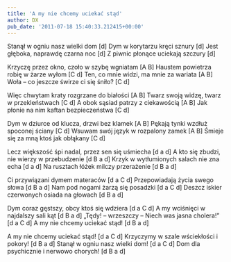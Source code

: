 ```yaml
---
title: 'A my nie chcemy uciekać stąd'
author: DX
pub_date: '2011-07-18 15:40:33.212415+00:00'
---
```


Stanął w ogniu nasz wielki dom [d]
Dym w korytarzu kręci sznury [d]
Jest głęboka, naprawdę czarna noc [d]
Z piwnic płonące uciekają szczury [d]

Krzyczę przez okno, czoło w szybę wgniatam [A B]
Haustem powietrza robię w żarze wyłom [C d]
Ten, co mnie widzi, ma mnie za wariata [A B]
Woła – co jeszcze świrze ci się śniło? [C d]

Więc chwytam kraty rozgrzane do białości [A B]
Twarz swoją widzę, twarz w przekleństwach [C d]
A obok sąsiad patrzy z ciekawością [A B]
Jak płonie na nim kaftan bezpieczeństwa [C d]

Dym w dziurce od klucza, drzwi bez klamek [A B]
Pękają tynki wzdłuż spoconej ściany [C d]
Wsuwam swój język w rozpalony zamek [A B]
Śmieje się za mną ktoś jak obłąkany [C d]

Lecz większość śpi nadal, przez sen się uśmiecha [d a d]
A kto się zbudzi, nie wierzy w przebudzenie [d B a d]
Krzyk w wytłumionych salach nie zna echa [d a d]
Na rusztach łóżek milczy przerażenie [d B a d]

Ci przywiązani dymem materaców [d a C d]
Przepowiadają życia swego słowa [d B a d]
Nam pod nogami żarzą się posadzki [d a C d]
Deszcz iskier czerwonych osiada na głowach [d B a d]

Dym coraz gęstszy, obcy ktoś się wdziera [d a C d]
A my wciśnięci w najdalszy sali kąt [d B a d]
„Tędy! – wrzeszczy – Niech was jasna cholera!” [d a C d]
A my nie chcemy uciekać stąd! [d B a d]

A my nie chcemy uciekać stąd! [d a C d]
Krzyczymy w szale wściekłości i pokory! [d B a d]
Stanął w ogniu nasz wielki dom! [d a C d]
Dom dla psychicznie i nerwowo chorych! [d B a d]
